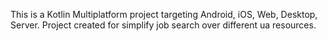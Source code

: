 This is a Kotlin Multiplatform project targeting Android, iOS, Web, Desktop, Server. 
Project created for simplify job search over different ua resources.